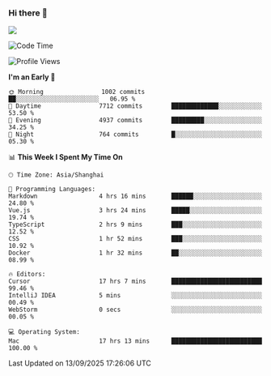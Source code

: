 ### Hi there 👋

<!--
**JJAYCHEN1e/jjaychen1e** is a ✨ _special_ ✨ repository because its `README.md` (this file) appears on your GitHub profile.

Here are some ideas to get you started:

- 🔭 I’m currently working on ...
- 🌱 I’m currently learning ...
- 👯 I’m looking to collaborate on ...
- 🤔 I’m looking for help with ...
- 💬 Ask me about ...
- 📫 How to reach me: ...
- 😄 Pronouns: ...
- ⚡ Fun fact: ...
-->

[![](https://github-readme-stats.vercel.app/api?username=jjaychen1e&show_icons=true)](https://github.com/jjaychen1e/github-readme-stats?count_private=true)

<!--START_SECTION:waka-->
![Code Time](http://img.shields.io/badge/Code%20Time-2%2C360%20hrs%2056%20mins-blue)

![Profile Views](http://img.shields.io/badge/Profile%20Views-2-blue)

**I'm an Early 🐤** 

```text
🌞 Morning                1002 commits        ██░░░░░░░░░░░░░░░░░░░░░░░   06.95 % 
🌆 Daytime                7712 commits        █████████████░░░░░░░░░░░░   53.50 % 
🌃 Evening                4937 commits        █████████░░░░░░░░░░░░░░░░   34.25 % 
🌙 Night                  764 commits         █░░░░░░░░░░░░░░░░░░░░░░░░   05.30 % 
```


📊 **This Week I Spent My Time On** 

```text
🕑︎ Time Zone: Asia/Shanghai

💬 Programming Languages: 
Markdown                 4 hrs 16 mins       ██████░░░░░░░░░░░░░░░░░░░   24.80 % 
Vue.js                   3 hrs 24 mins       █████░░░░░░░░░░░░░░░░░░░░   19.74 % 
TypeScript               2 hrs 9 mins        ███░░░░░░░░░░░░░░░░░░░░░░   12.52 % 
CSS                      1 hr 52 mins        ███░░░░░░░░░░░░░░░░░░░░░░   10.92 % 
Docker                   1 hr 32 mins        ██░░░░░░░░░░░░░░░░░░░░░░░   08.99 % 

🔥 Editors: 
Cursor                   17 hrs 7 mins       █████████████████████████   99.46 % 
IntelliJ IDEA            5 mins              ░░░░░░░░░░░░░░░░░░░░░░░░░   00.49 % 
WebStorm                 0 secs              ░░░░░░░░░░░░░░░░░░░░░░░░░   00.05 % 

💻 Operating System: 
Mac                      17 hrs 13 mins      █████████████████████████   100.00 % 
```


 Last Updated on 13/09/2025 17:26:06 UTC
<!--END_SECTION:waka-->
